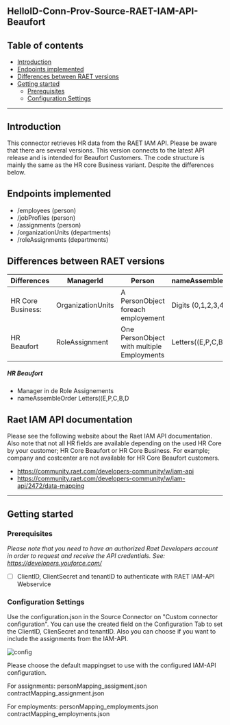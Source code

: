 ## HelloID-Conn-Prov-Source-RAET-IAM-API-Beaufort

## Table of contents
- [Introduction](#Introduction)
- [Endpoints implemented](#Endpoints-implemented)
- [Differences between RAET versions](#Differences-RAET-between-versions)
- [Getting started](#Getting-started)
  + [Prerequisites](#Prerequisites)
  + [Configuration Settings](#Configuration-Settings)
  
---

## Introduction

This connector retrieves HR data from the RAET IAM API. Please be aware that there are several versions. This version connects to the latest API release and is intended for Beaufort Customers. The code structure is mainly the same as the HR core Business variant. Despite the differences below.

## Endpoints implemented

- /employees  (person)
- /jobProfiles (person)
- /assignments (person)
- /organizationUnits (departments)
- /roleAssignments (departments)

## Differences between RAET versions
|  Differences | ManagerId  |  Person | nameAssembleOrder  | Assignments |
|---|---|---|---|---|
| HR Core Business:   |OrganizationUnits      |  A PersonObject foreach employement    |  Digits (0,1,2,3,4,)     | Not Supported  |
| HR Beaufort  | RoleAssignment        | One PersonObject with multiple Employments  | Letters((E,P,C,B,D)     | Available  |
##### HR Beaufort
 - Manager in de Role Assignements 
 - nameAssembleOrder  Letters((E,P,C,B,D

## Raet IAM API documentation
Please see the following website about the Raet IAM API documentation. Also note that not all HR fields are available depending on the used HR Core by your customer; HR Core Beaufort or HR Core Business. For example; company and costcenter are not available for HR Core Beaufort customers.
- https://community.raet.com/developers-community/w/iam-api
- https://community.raet.com/developers-community/w/iam-api/2472/data-mapping

---

## Getting started

### Prerequisites
_Please note that you need to have an authorized Raet Developers account in order to request and receive the API credentials. See: https://developers.youforce.com/_
 - [ ] ClientID, ClientSecret and tenantID to authenticate with RAET IAM-API Webservice


### Configuration Settings
Use the configuration.json in the Source Connector on "Custom connector configuration". You can use the created field on the Configuration Tab to set the ClientID, ClienSecret and tenantID. Also you can choose if you want to include the assignments from the IAM-API.

![config](https://user-images.githubusercontent.com/67468224/110907438-ad492e80-830d-11eb-9507-7b7a61fe2b0d.jpg)

Please choose the default mappingset to use with the configured IAM-API configuration.

For assignments:
personMapping_assigment.json
contractMapping_assignment.json

For employments:
personMapping_employments.json
contractMapping_employments.json
